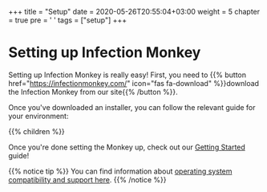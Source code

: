 +++
title = "Setup"
date = 2020-05-26T20:55:04+03:00
weight = 5
chapter = true
pre = '<i class="fas fa-cogs"></i> '
tags = ["setup"] 
+++

# Setting up Infection Monkey

Setting up Infection Monkey is really easy! First, you need to {{% button href="https://infectionmonkey.com/" icon="fas fa-download" %}}download the Infection Monkey from our site{{% /button %}}.

Once you've downloaded an installer, you can follow the relevant guide for your environment:

{{% children %}}

Once you're done setting the Monkey up, check out our [Getting Started](../usage/getting-started) guide!

{{% notice tip %}}
You can find information about [operating system compatibility and support here](../reference/operating_systems_support).
{{% /notice %}}
